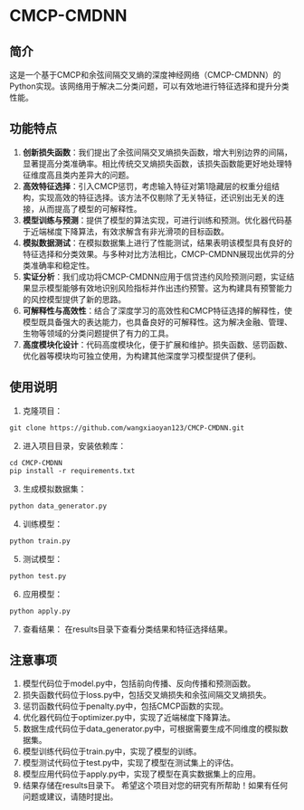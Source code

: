 # CMCP-CMDNN

## 简介
这是一个基于CMCP和余弦间隔交叉熵的深度神经网络（CMCP-CMDNN）的Python实现。该网络用于解决二分类问题，可以有效地进行特征选择和提升分类性能。
## 功能特点
1. **创新损失函数**：我们提出了余弦间隔交叉熵损失函数，增大判别边界的间隔，显著提高分类准确率。相比传统交叉熵损失函数，该损失函数能更好地处理特征维度高且类内差异大的问题。
2. **高效特征选择**：引入CMCP惩罚，考虑输入特征对第1隐藏层的权重分组结构，实现高效的特征选择。该方法不仅剔除了无关特征，还识别出无关的连接，从而提高了模型的可解释性。
3. **模型训练与预测**：提供了模型的算法实现，可进行训练和预测。优化器代码基于近端梯度下降算法，有效求解含有非光滑项的目标函数。
4. **模拟数据测试**：在模拟数据集上进行了性能测试，结果表明该模型具有良好的特征选择和分类效果。与多种对比方法相比，CMCP-CMDNN展现出优异的分类准确率和稳定性。
5. **实证分析**：我们成功将CMCP-CMDNN应用于信贷违约风险预测问题，实证结果显示模型能够有效地识别风险指标并作出违约预警。这为构建具有预警能力的风控模型提供了新的思路。
6. **可解释性与高效性**：结合了深度学习的高效性和CMCP特征选择的解释性，使模型既具备强大的表达能力，也具备良好的可解释性。这为解决金融、管理、生物等领域的分类问题提供了有力的工具。
7. **高度模块化设计**：代码高度模块化，便于扩展和维护。损失函数、惩罚函数、优化器等模块均可独立使用，为构建其他深度学习模型提供了便利。
## 使用说明
1. 克隆项目：
```
git clone https://github.com/wangxiaoyan123/CMCP-CMDNN.git
```
2. 进入项目目录，安装依赖库：
```
cd CMCP-CMDNN
pip install -r requirements.txt
```
3. 生成模拟数据集：
```
python data_generator.py
```
4. 训练模型：
```
python train.py
```
5. 测试模型：
```
python test.py
```
6. 应用模型：
```
python apply.py
```
7. 查看结果：
在results目录下查看分类结果和特征选择结果。
## 注意事项
1. 模型代码位于model.py中，包括前向传播、反向传播和预测函数。
2. 损失函数代码位于loss.py中，包括交叉熵损失和余弦间隔交叉熵损失。
3. 惩罚函数代码位于penalty.py中，包括CMCP函数的实现。
4. 优化器代码位于optimizer.py中，实现了近端梯度下降算法。
5. 数据生成代码位于data_generator.py中，可根据需要生成不同维度的模拟数据集。
6. 模型训练代码位于train.py中，实现了模型的训练。
7. 模型测试代码位于test.py中，实现了模型在测试集上的评估。
8. 模型应用代码位于apply.py中，实现了模型在真实数据集上的应用。
9. 结果存储在results目录下。
希望这个项目对您的研究有所帮助！如果有任何问题或建议，请随时提出。
